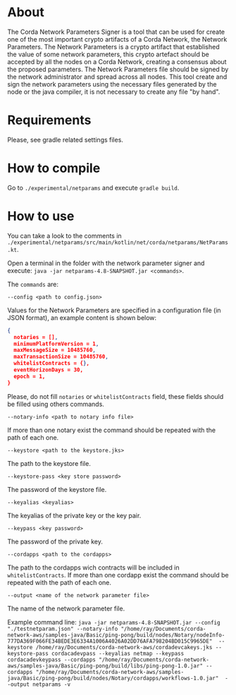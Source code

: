 # About
The Corda Network Parameters Signer is a tool that can be used for create one of the most important crypto artifacts of a Corda Network, the Network Parameters. The Network Parameters is a crypto artifact that established the value of some network parameters, this crypto artefact should be accepted by all the nodes on a Corda Network, creating a consensus about the proposed parameters. The Network Parameters file should be signed by the network administrator and spread across all nodes. This tool create and sign the network parameters using the necessary files generated by the node or the java compiler, it is not necessary to create any file "by hand".

# Requirements
Please, see gradle related settings files.

# How to compile
Go to `./experimental/netparams` and execute `gradle build`.

# How to use
You can take a look to the comments in `./experimental/netparams/src/main/kotlin/net/corda/netparams/NetParams.kt`.

Open a terminal in the folder with the network parameter signer and execute: `java -jar netparams-4.8-SNAPSHOT.jar <commands>`.

The `commands` are:

`--config <path to config.json>`

Values for the Network Parameters are specified in a configuration file (in JSON format), an example content is shown below:

``` json
{
  notaries = [],
  minimumPlatformVersion = 1,
  maxMessageSize = 10485760,
  maxTransactionSize = 10485760,
  whitelistContracts = {},
  eventHorizonDays = 30,
  epoch = 1,
}
```

Please, do not fill `notaries` or `whitelistContracts` field, these fields should be filled using others commands.

`--notary-info <path to notary info file>`

If more than one notary exist the command should be repeated with the path of each one.

`--keystore <path to the keystore.jks>`

The path to the keystore file.

`--keystore-pass <key store password>`

The password of the keystore file.

`--keyalias <keyalias>`

The keyalias of the private key or the key pair.

`--keypass <key password>`

The password of the private key.

`--cordapps <path to the cordapps>`

The path to the cordapps wich contracts will be included in `whitelistContracts`. If more than one cordapp exist the command should be repeated with the path of each one.

`--output <name of the network parameter file>`

The name of the network parameter file.

Example command line: `java -jar netparams-4.8-SNAPSHOT.jar --config "./testnetparam.json" --notary-info "/home/ray/Documents/corda-network-aws/samples-java/Basic/ping-pong/build/nodes/Notary/nodeInfo-777DA369F066FE34BEDE3E6334A1006A4026A02DD76AFA798204BD015C9965DE"  --keystore /home/ray/Documents/corda-network-aws/cordadevcakeys.jks --keystore-pass cordacadevpass --keyalias netmap --keypass cordacadevkeypass --cordapps "/home/ray/Documents/corda-network-aws/samples-java/Basic/ping-pong/build/libs/ping-pong-1.0.jar" --cordapps "/home/ray/Documents/corda-network-aws/samples-java/Basic/ping-pong/build/nodes/Notary/cordapps/workflows-1.0.jar"  --output netparams -v
`
